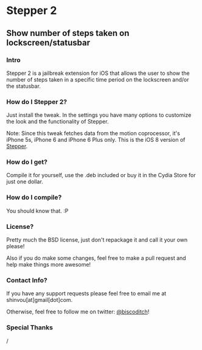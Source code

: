 # Stepper 2
## Show number of steps taken on lockscreen/statusbar

### Intro
Stepper 2 is a jailbreak extension for iOS that allows the user to show the number of steps taken in a specific time period on the lockscreen and/or the statusbar.

### How do I Stepper 2?
Just install the tweak. In the settings you have many options to customize the look and the functionality of Stepper.

Note: Since this tweak fetches data from the motion coprocessor, it's iPhone 5s, iPhone 6 and iPhone 6 Plus only. This is the iOS 8 version of [Stepper](https://github.com/shinvou/Stepper).

### How do I get?
Compile it for yourself, use the .deb included or buy it in the Cydia Store for just one dollar.

### How do I compile?
You should know that. :P

### License?
Pretty much the BSD license, just don't repackage it and call it your own please!

Also if you do make some changes, feel free to make a pull request and help make things more awesome!

### Contact Info?
If you have any support requests please feel free to email me at shinvou[at]gmail[dot]com.

Otherwise, feel free to follow me on twitter: [@biscoditch](https:///www.twitter.com/biscoditch)!

### Special Thanks
/
